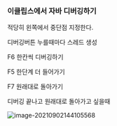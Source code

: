 ### 이클립스에서 자바 디버깅하기



적당히 왼쪽에서 중단점 지정한다.

 

디버깅버튼 누를때마다 스레드 생성



F6 한칸씩 디버깅하기

F5  한단계 더 들어가기

F7 원래대로 돌아가기



디버깅 끝나고 원래대로 돌아가고 싶을때

![image-20210902144105568](C:\Users\multicampus\AppData\Roaming\Typora\typora-user-images\image-20210902144105568.png)